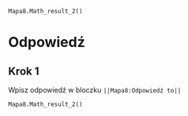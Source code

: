 ```blocks
Mapa8.Math_result_2()
```
# Odpowiedź 
## Krok 1

Wpisz odpowiedź w bloczku ``||Mapa8:Odpowiedź to||``

```blocks
Mapa8.Math_result_2()
```

